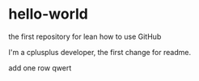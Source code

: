 # hello-world
the first repository for lean how to use GitHub

I'm a cplusplus developer, the first change for readme.

add one row
qwert
